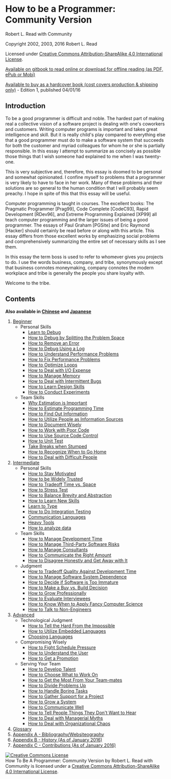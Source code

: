 # How to be a Programmer: Community Version
[//]: # (Version:1.1.0)
Robert L. Read with Community

Copyright 2002, 2003, 2016 Robert L. Read

Licensed under [Creative Commons Attribution-ShareAlike 4.0 International License](http://creativecommons.org/licenses/by-sa/4.0/).

[Available on gitbook to read online or download for offline reading (as PDF, ePub or Mobi)](https://www.gitbook.com/book/braydie/how-to-be-a-programmer/details)

[Available to buy as a hardcover book (cost covers production & shipping only)](http://www.blurb.com/b/6999069-how-to-be-a-programmer) - Edition 1, published 04/01/16

## Introduction
To be a good programmer is difficult and noble. The hardest part of making real a collective vision of a software project is dealing with one's coworkers and customers. Writing computer programs is important and takes great intelligence and skill. But it is really child's play compared to everything else that a good programmer must do to make a software system that succeeds for both the customer and myriad colleagues for whom he or she is partially responsible. In this essay I attempt to summarize as concisely as possible those things that I wish someone had explained to me when I was twenty-one.

This is very subjective and, therefore, this essay is doomed to be personal and somewhat opinionated. I confine myself to problems that a programmer is very likely to have to face in her work. Many of these problems and their solutions are so general to the human condition that I will probably seem preachy. I hope in spite of this that this essay will be useful.

Computer programming is taught in courses. The excellent books: The Pragmatic Programmer [Prag99], Code Complete [CodeC93], Rapid Development [RDev96], and Extreme Programming Explained [XP99] all teach computer programming and the larger issues of being a good programmer. The essays of Paul Graham [PGSite] and Eric Raymond [Hacker] should certainly be read before or along with this article. This essay differs from those excellent works by emphasizing social problems and comprehensively summarizing the entire set of necessary skills as I see them.

In this essay the term boss is used to refer to whomever gives you projects to do. I use the words business, company, and tribe, synonymously except that business connotes moneymaking, company connotes the modern workplace and tribe is generally the people you share loyalty with.

Welcome to the tribe.

## Contents

**Also available in [Chinese](zh/README.md) and [Japanese](jp/README.md)**

1. [Beginner](en/1-Beginner)
	- Personal Skills
		- [Learn to Debug](en/1-Beginner/Personal-Skills/01-Learn%20To%20Debug.md)
		- [How to Debug by Splitting the Problem Space](en/1-Beginner/Personal-Skills/02-How%20to%20Debug%20by%20Splitting%20the%20Problem%20Space.md)
		- [How to Remove an Error](en/1-Beginner/Personal-Skills/03-How%20to%20Remove%20an%20Error.md)
		- [How to Debug Using a Log](en/1-Beginner/Personal-Skills/04-How%20to%20Debug%20Using%20a%20Log.md)
		- [How to Understand Performance Problems](en/1-Beginner/Personal-Skills/05-How%20to%20Understand%20Performance%20Problems.md)
		- [How to Fix Performance Problems](en/1-Beginner/Personal-Skills/06-How%20to%20Fix%20Performance%20Problems.md)
		- [How to Optimize Loops](en/1-Beginner/Personal-Skills/07-How%20to%20Optimize%20Loops.md)
		- [How to Deal with I/O Expense](en/1-Beginner/Personal-Skills/08-How%20to%20Deal%20with%20IO%20Expense.md)
		- [How to Manage Memory](en/1-Beginner/Personal-Skills/09-How%20to%20Manage%20Memory.md)
		- [How to Deal with Intermittent Bugs](en/1-Beginner/Personal-Skills/10-How%20to%20Deal%20with%20Intermittent%20Bugs.md)
		- [How to Learn Design Skills](en/1-Beginner/Personal-Skills/11-How%20to%20Learn%20Design%20Skills.md)
		- [How to Conduct Experiments](en/1-Beginner/Personal-Skills/12-How%20to%20Conduct%20Experiments.md)
	- Team Skills
		- [Why Estimation is Important](en/1-Beginner/Team-Skills/01-Why%20Estimation%20is%20Important.md)
		- [How to Estimate Programming Time](en/1-Beginner/Team-Skills/02-How%20to%20Estimate%20Programming%20Time.md)
		- [How to Find Out Information](en/1-Beginner/Team-Skills/03-How%20to%20Find%20Out%20Information.md)
		- [How to Utilize People as Information Sources](en/1-Beginner/Team-Skills/04-How%20to%20Utilize%20People%20as%20Information%20Sources.md)
		- [How to Document Wisely](en/1-Beginner/Team-Skills/05-How%20to%20Document%20Wisely.md)
		- [How to Work with Poor Code](en/1-Beginner/Team-Skills/06-How%20to%20Work%20with%20Poor%20Code.md)
		- [How to Use Source Code Control](en/1-Beginner/Team-Skills/07-How%20to%20Use%20Source%20Code%20Control.md)
		- [How to Unit Test](en/1-Beginner/Team-Skills/08-How%20to%20Unit%20Test.md)
		- [Take Breaks when Stumped](en/1-Beginner/Team-Skills/09-Take%20Breaks%20when%20Stumped.md)
		- [How to Recognize When to Go Home](en/1-Beginner/Team-Skills/10-How%20to%20Recognize%20When%20to%20Go%20Home.md)
		- [How to Deal with Difficult People](en/1-Beginner/Team-Skills/11-How%20to%20Deal%20with%20Difficult%20People.md)
2. [Intermediate](en/2-Intermediate)
	- Personal Skills
		- [How to Stay Motivated](en/2-Intermediate/Personal-Skills/01-How%20to%20Stay%20Motivated.md)
		- [How to be Widely Trusted](en/2-Intermediate/Personal-Skills/02-How%20to%20be%20Widely%20Trusted.md)
		- [How to Tradeoff Time vs. Space](en/2-Intermediate/Personal-Skills/03-How%20to%20Tradeoff%20Time%20vs%20Space.md)
		- [How to Stress Test](en/2-Intermediate/Personal-Skills/04-How%20to%20Stress%20Test.md)
		- [How to Balance Brevity and Abstraction](en/2-Intermediate/Personal-Skills/05-How%20to%20Balance%20Brevity%20and%20Abstraction.md)
		- [How to Learn New Skills](en/2-Intermediate/Personal-Skills/06-How%20to%20Learn%20New%20Skills.md)
		- [Learn to Type](en/2-Intermediate/Personal-Skills/07-Learn%20to%20Type.md)
		- [How to Do Integration Testing](en/2-Intermediate/Personal-Skills/08-How%20to%20Do%20Integration%20Testing.md)
		- [Communication Languages](en/2-Intermediate/Personal-Skills/09-Communication%20Languages.md)
		- [Heavy Tools](en/2-Intermediate/Personal-Skills/10-Heavy%20Tools.md)
		- [How to analyze data](en/2-Intermediate/Personal-Skills/11-How%20to%20analyze%20data.md)
	- Team Skills
		- [How to Manage Development Time](en/2-Intermediate/Team-Skills/01-How%20to%20Manage%20Development%20Time.md)
		- [How to Manage Third-Party Software Risks](en/2-Intermediate/Team-Skills/02-How%20to%20Manage%20Third-Party%20Software%20Risks.md)
		- [How to Manage Consultants](en/2-Intermediate/Team-Skills/03-How%20to%20Manage%20Consultants.md)
		- [How to Communicate the Right Amount](en/2-Intermediate/Team-Skills/04-How%20to%20Communicate%20the%20Right%20Amount.md)
		- [How to Disagree Honestly and Get Away with It](en/2-Intermediate/Team-Skills/05-How%20to%20Disagree%20Honestly%20and%20Get%20Away%20with%20It.md)
	- Judgment
		- [How to Tradeoff Quality Against Development Time](en/2-Intermediate/Judgment/01-How%20to%20Tradeoff%20Quality%20Against%20Development%20Time.md)
		- [How to Manage Software System Dependence](en/2-Intermediate/Judgment/02-How%20to%20Manage%20Software%20System%20Dependence.md)
		- [How to Decide if Software is Too Immature](en/2-Intermediate/Judgment/03-How%20to%20Decide%20if%20Software%20is%20Too%20Immature.md)
		- [How to Make a Buy vs. Build Decision](en/2-Intermediate/Judgment/04-How%20to%20Make%20a%20Buy%20vs%20Build%20Decision.md)
		- [How to Grow Professionally](en/2-Intermediate/Judgment/05-How%20to%20Grow%20zProfessionally.md)
		- [How to Evaluate Interviewees](en/2-Intermediate/Judgment/06-How%20to%20Evaluate%20Interviewees.md)
		- [How to Know When to Apply Fancy Computer Science](en/2-Intermediate/Judgment/07-How%20to%20Know%20When%20to%20Apply%20Fancy%20Computer%20Science.md)
		- [How to Talk to Non-Engineers](en/2-Intermediate/Judgment/08-How%20to%20Talk%20to%20Non-Engineers.md)
3. [Advanced](en/3-Advanced)
	- Technological Judgment
		- [How to Tell the Hard From the Impossible](en/3-Advanced/Technical-Judgment/01-How%20to%20Tell%20the%20Hard%20From%20the%20Impossible.md)
		- [How to Utilize Embedded Languages](en/3-Advanced/Technical-Judgment/02-How%20to%20Utilize%20Embedded%20Languages.md)
		- [Choosing Languages](en/3-Advanced/Technical-Judgment/03-Choosing%20Languages.md)
	- Compromising Wisely
		- [How to Fight Schedule Pressure](en/3-Advanced/Compromising-Wisely/01-How%20to%20Fight%20Schedule%20Pressure.md)
		- [How to Understand the User](en/3-Advanced/Compromising-Wisely/02-How%20to%20Understand%20the%20User.md)
		- [How to Get a Promotion](en/3-Advanced/Compromising-Wisely/03-How%20to%20Get%20a%20Promotion.md)
	- Serving Your Team
		- [How to Develop Talent](en/3-Advanced/Serving-Your-Team/01-How%20to%20Develop%20Talent.md)
		- [How to Choose What to Work On](en/3-Advanced/Serving-Your-Team/02-How%20to%20Choose%20What%20to%20Work%20On.md)
		- [How to Get the Most From Your Team-mates](en/3-Advanced/Serving-Your-Team/03-How%20to%20Get%20the%20Most%20From%20Your%20Teammates.md)
		- [How to Divide Problems Up](en/3-Advanced/Serving-Your-Team/04-How%20to%20Divide%20Problems%20Up.md)
		- [How to Handle Boring Tasks](en/3-Advanced/Serving-Your-Team/05-How%20to%20Handle%20Boring%20Tasks.md)
		- [How to Gather Support for a Project](en/3-Advanced/Serving-Your-Team/06-How%20to%20Gather%20Support%20for%20a%20Project.md)
		- [How to Grow a System](en/3-Advanced/Serving-Your-Team/07-How%20to%20Grow%20a%20System.md)
		- [How to Communicate Well](en/3-Advanced/Serving-Your-Team/08-How%20to%20Communicate%20Well.md)
		- [How to Tell People Things They Don't Want to Hear](en/3-Advanced/Serving-Your-Team/09-How%20to%20Tell%20People%20Things%20They%20Don't%20Want%20to%20Hear.md)
		- [How to Deal with Managerial Myths](en/3-Advanced/Serving-Your-Team/10-How%20to%20Deal%20with%20Managerial%20Myths.md)
		- [How to Deal with Organizational Chaos](en/3-Advanced/Serving-Your-Team/11-How%20to%20Deal%20with%20Organizational%20Chaos.md)
4. [Glossary](en/GLOSSARY.md)
5. [Appendix A - Bibliography/Websiteography](en/5-Bibliography.md)
6. [Appendix B - History (As of January 2016)](en/6-History.md)
6. [Appendix C - Contributions (As of January 2016)](en/7-Contributions.md)


<a rel="license" href="http://creativecommons.org/licenses/by-sa/4.0/"><img alt="Creative Commons License" style="border-width:0" src="https://i.creativecommons.org/l/by-sa/4.0/88x31.png" /></a><br /><span xmlns:dct="http://purl.org/dc/terms/" href="http://purl.org/dc/dcmitype/Text" property="dct:title" rel="dct:type">How To Be A Programmer: Community Version</span> by <span xmlns:cc="http://creativecommons.org/ns#" property="cc:attributionName">Robert L. Read with Community</span> is licensed under a <a rel="license" href="http://creativecommons.org/licenses/by-sa/4.0/">Creative Commons Attribution-ShareAlike 4.0 International License</a>.
